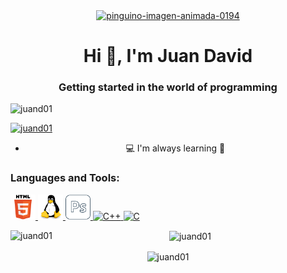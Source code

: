 <div id="Header" align="center">
    <a href="https://www.gifsanimados.org/cat-pingueinos-218.htm"><img src="https://www.gifsanimados.org/data/media/218/pinguino-imagen-animada-0194.gif" border="0" alt="pinguino-imagen-animada-0194" /></a>
    <h1 align="center">Hi 👋, I'm Juan David</h1>
<h3 align="center">Getting started in the world of programming</h3>

<p align="left"> <img src="https://komarev.com/ghpvc/?username=juand01&label=Profile%20views&color=0e75b6&style=flat" alt="juand01" /> </p>

<p align="left"> <a href="https://github.com/ryo-ma/github-profile-trophy"><img src="https://github-profile-trophy.vercel.app/?username=juand01" alt="juand01" /></a> </p>

- 💻 I'm always learning 🐍


</p>

<h3 align="left">Languages and Tools:</h3>
<p align="left"> <a href="https://www.w3.org/html/" target="_blank" rel="noreferrer"> <img src="https://raw.githubusercontent.com/devicons/devicon/master/icons/html5/html5-original-wordmark.svg" alt="html5" width="40" height="40"/> </a> <a href="https://www.linux.org/" target="_blank" rel="noreferrer"> <img src="https://raw.githubusercontent.com/devicons/devicon/master/icons/linux/linux-original.svg" alt="linux" width="40" height="40"/> </a> <a href="https://www.photoshop.com/en" target="_blank" rel="noreferrer"> <img src="https://raw.githubusercontent.com/devicons/devicon/master/icons/photoshop/photoshop-line.svg" alt="photoshop" width="40" height="40"/> </a> <a href="https://es.wikipedia.org/wiki/C%2B%2B" target="_blank" rel="noreferrer">
  <img src="https://upload.wikimedia.org/wikipedia/commons/thumb/1/18/ISO_C%2B%2B_Logo.svg/1200px-ISO_C%2B%2B_Logo.svg.png" alt="C++" width="40" height="40"/>
</a> <a href="https://en.wikipedia.org/wiki/C_(programming_language)" target="_blank" rel="noreferrer">
  <img src="https://upload.wikimedia.org/wikipedia/commons/thumb/3/35/The_C_Programming_Language_logo.svg/1200px-The_C_Programming_Language_logo.svg.png" alt="C" width="40" height="40"/>
</a>

 </p>

<p><img align="left" src="https://github-readme-stats.vercel.app/api/top-langs?username=juand01&show_icons=true&locale=en&layout=compact" alt="juand01" /></p>

<p>&nbsp;<img align="center" src="https://github-readme-stats.vercel.app/api?username=juand01&show_icons=true&locale=en" alt="juand01" /></p>

<p><img align="center" src="https://github-readme-streak-stats.herokuapp.com/?user=juand01&" alt="juand01" /></p>

